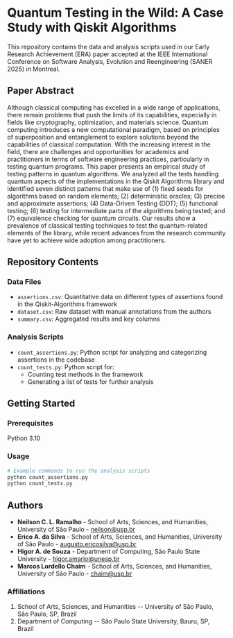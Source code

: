 # Quantum Testing in the Wild: A Case Study with Qiskit Algorithms

This repository contains the data and analysis scripts used in our Early Research Achievement (ERA) paper accepted at the IEEE International Conference on Software Analysis, Evolution and Reengineering (SANER 2025) in Montreal.

## Paper Abstract

Although classical computing has excelled in a wide range of applications, there remain problems that push the limits of its capabilities, especially in fields like cryptography, optimization, and materials science. Quantum computing introduces a new computational paradigm, based on principles of superposition and entanglement to explore solutions beyond the capabilities of classical computation. With the increasing interest in the field, there are challenges and opportunities for academics and practitioners in terms of software engineering practices, particularly in testing quantum programs. This paper presents an empirical study of testing patterns in quantum algorithms. We analyzed all the tests handling quantum aspects of the implementations in the Qiskit Algorithms library and identified seven distinct patterns that make use of (1) fixed seeds for algorithms based on random elements; (2) deterministic oracles; (3) precise and approximate assertions; (4) Data-Driven Testing (DDT); (5) functional testing; (6) testing for intermediate parts of the algorithms being tested; and (7) equivalence checking for quantum circuits. Our results show a prevalence of classical testing techniques to test the quantum-related elements of the library, while recent advances from the research community have yet to achieve wide adoption among practitioners.

## Repository Contents

### Data Files
- `assertions.csv`: Quantitative data on different types of assertions found in the Qiskit-Algorithms framework
- `dataset.csv`: Raw dataset with manual annotations from the authors
- `summary.csv`: Aggregated results and key columns

### Analysis Scripts
- `count_assertions.py`: Python script for analyzing and categorizing assertions in the codebase
- `count_tests.py`: Python script for:
  - Counting test methods in the framework
  - Generating a list of tests for further analysis

## Getting Started

### Prerequisites
Python 3.10

### Usage
```bash
# Example commands to run the analysis scripts
python count_assertions.py
python count_tests.py
```

## Authors

- **Neilson C. L. Ramalho** - School of Arts, Sciences, and Humanities, University of São Paulo - neilson@usp.br
- **Erico A. da Silva** - School of Arts, Sciences, and Humanities, University of São Paulo - augusto.ericosilva@usp.br
- **Higor A. de Souza** - Department of Computing, São Paulo State University - higor.amario@unesp.br
- **Marcos Lordello Chaim** - School of Arts, Sciences, and Humanities, University of São Paulo - chaim@usp.br

### Affiliations

1. School of Arts, Sciences, and Humanities -- University of São Paulo, São Paulo, SP, Brazil
2. Department of Computing -- São Paulo State University, Bauru, SP, Brazil
